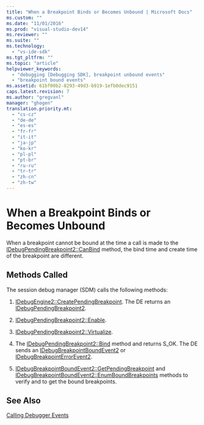 ```yaml
---
title: "When a Breakpoint Binds or Becomes Unbound | Microsoft Docs"
ms.custom: ""
ms.date: "11/01/2016"
ms.prod: "visual-studio-dev14"
ms.reviewer: ""
ms.suite: ""
ms.technology: 
  - "vs-ide-sdk"
ms.tgt_pltfrm: ""
ms.topic: "article"
helpviewer_keywords: 
  - "debugging [Debugging SDK], breakpoint unbound events"
  - "breakpoint bound events"
ms.assetid: 61bf00b2-8293-49d3-b919-1efb0dec9151
caps.latest.revision: 7
ms.author: "gregvanl"
manager: "ghogen"
translation.priority.mt: 
  - "cs-cz"
  - "de-de"
  - "es-es"
  - "fr-fr"
  - "it-it"
  - "ja-jp"
  - "ko-kr"
  - "pl-pl"
  - "pt-br"
  - "ru-ru"
  - "tr-tr"
  - "zh-cn"
  - "zh-tw"
---
```

# When a Breakpoint Binds or Becomes Unbound
When a breakpoint cannot be bound at the time a call is made to the [IDebugPendingBreakpoint2::CanBind](../../extensibility/debugger/reference/idebugpendingbreakpoint2-canbind.md) method, the bind time and create time of the breakpoint are different.  
  
## Methods Called  
 The session debug manager (SDM) calls the following methods:  
  
1.  [IDebugEngine2::CreatePendingBreakpoint](../../extensibility/debugger/reference/idebugengine2-creatependingbreakpoint.md). The DE returns an [IDebugPendingBreakpoint2](../../extensibility/debugger/reference/idebugpendingbreakpoint2.md).  
  
2.  [IDebugPendingBreakpoint2::Enable](../../extensibility/debugger/reference/idebugpendingbreakpoint2-enable.md).  
  
3.  [IDebugPendingBreakpoint2::Virtualize](../../extensibility/debugger/reference/idebugpendingbreakpoint2-virtualize.md).  
  
4.  The [IDebugPendingBreakpoint2::Bind](../../extensibility/debugger/reference/idebugpendingbreakpoint2-bind.md) method and returns S_OK. The DE sends an [IDebugBreakpointBoundEvent2](../../extensibility/debugger/reference/idebugbreakpointboundevent2.md) or [IDebugBreakpointErrorEvent2](../../extensibility/debugger/reference/idebugbreakpointerrorevent2.md).  
  
5.  [IDebugBreakpointBoundEvent2::GetPendingBreakpoint](../../extensibility/debugger/reference/idebugbreakpointboundevent2-getpendingbreakpoint.md) and [IDebugBreakpointBoundEvent2::EnumBoundBreakpoints](../../extensibility/debugger/reference/idebugbreakpointboundevent2-enumboundbreakpoints.md) methods to verify and to get the bound breakpoints.  
  
## See Also  
 [Calling Debugger Events](../../extensibility/debugger/calling-debugger-events.md)